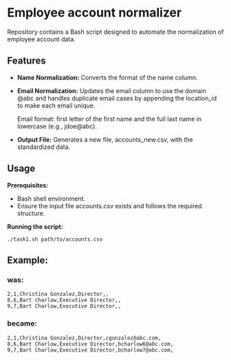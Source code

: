 # Employee account normalizer

Repository contains a Bash script designed to automate the normalization of employee account data. 

## Features
- **Name Normalization:** Converts the format of the name column.
- **Email Normalization:** Updates the email column to use the domain @abc and handles duplicate email cases by appending the location_id to make each email unique.
  
  Email format: first letter of the first name and the full last name in lowercase (e.g., jdoe@abc).
- **Output File:** Generates a new file, accounts_new.csv, with the standardized data.

## Usage
**Prerequisites:** 
- Bash shell environment.
- Ensure the input file accounts.csv exists and follows the required structure.
  
**Running the script:** 

```shell
./task1.sh path/to/accounts.csv
```

## Example:
### was:
```csv
2,1,Christina Gonzalez,Director,,
8,6,Bart charlow,Executive Director,,
9,7,Bart Charlow,Executive Director,,
```
### became:
```csv
2,1,Christina Gonzalez,Director,cgonzalez@abc.com,
8,6,Bart Charlow,Executive Director,bcharlow6@abc.com,
9,7,Bart Charlow,Executive Director,bcharlow7@abc.com,
```

